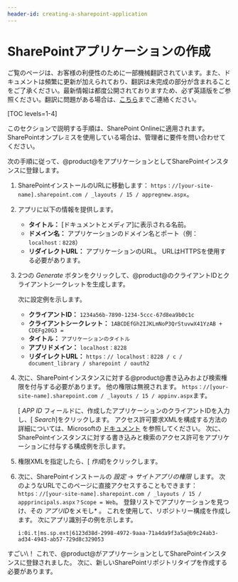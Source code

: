 ```yaml
---
header-id: creating-a-sharepoint-application
---
```


# SharePointアプリケーションの作成

<p class="alert alert-info"><span class="wysiwyg-color-blue120">ご覧のページは、お客様の利便性のために一部機械翻訳されています。また、ドキュメントは頻繁に更新が加えられており、翻訳は未完成の部分が含まれることをご了承ください。最新情報は都度公開されておりますため、必ず英語版をご参照ください。翻訳に問題がある場合は、<a href="mailto:support-content-jp@liferay.com">こちら</a>までご連絡ください。</span></p>

[TOC levels=1-4]

このセクションで説明する手順は、SharePoint Onlineに適用されます。 SharePointオンプレミスを使用している場合は、管理者に要件を問い合わせてください。

次の手順に従って、@product@をアプリケーションとしてSharePointインスタンスに登録します。

1.  SharePointインストールのURLに移動します： `https：//[your-site-name].sharepoint.com / _layouts / 15 / appregnew.aspx`。

2.  アプリに以下の情報を提供します。

      - **タイトル：** [ドキュメントとメディア]に表示される名前。
      - **ドメイン名：** アプリケーションのドメイン名とポート（例： `localhost：8228`）
      - **リダイレクトURL：** アプリケーションのURL。 URLはHTTPSを使用する必要があります。

3.  2つの *Generate* ボタンをクリックして、@product@のクライアントIDとクライアントシークレットを生成します。

    次に設定例を示します。

      - **クライアントID：** `1234a56b-7890-1234-5ccc-67d8ea9b0c1c`
      - **クライアントシークレット：** `1ABCDEfGh2IJKLmNoP3QrStuvwX41YzAB + CDEFg20G3 =`
      - **タイトル：** `アプリケーションのタイトル`
      - **アプリドメイン：** `localhost：8228`
      - **リダイレクトURL：** `https：// localhost：8228 / c / document_library / sharepoint / oauth2`

4.  次に、SharePointインスタンスに対する@product@書き込みおよび検索権限を付与する必要があります。 他の権限は無視されます。 `https：//[your-site-name].sharepoint.com / _layouts / 15 / appinv.aspx`ます。

    [ *APP ID* フィールドに、作成したアプリケーションのクライアントIDを入力し、[ *Search*]をクリックします。 アクセス許可要求XMLを構成する方法の詳細については、Microsoftの [ドキュメント](https://docs.microsoft.com/en-us/sharepoint/dev/sp-add-ins/add-in-permissions-in-sharepoint) を参照してください。 次に、SharePointインスタンスに対する書き込みと検索のアクセス許可をアプリケーションに付与する構成例を示します。<AppPermissionRequests> <AppPermissionRequest scope="http://sharepoint/content/sitecollection/web/list" Right="Write" /> <AppPermissionRequest scope="http://sharepoint/search" Right="QueryAsUserIgnoreAppPrincipal" /> </AppPermissionRequests>

5.  権限XMLを指定したら、[ *作成*]をクリックします。

6.  次に、SharePointインストールの *設定* → *サイトアプリの権限* します。 次のようなURLでこのページに直接アクセスすることもできます： `https：//[your-site-name].sharepoint.com / _layouts / 15 / appprincipals.aspx？Scope = Web`。 登録リストでアプリケーションを見つけ、その *アプリID*をメモし* 。 これを使用して、リポジトリー構成を作成します。 次にアプリ識別子の例を示します。</p> 
   
        i:0i.t|ms.sp.ext|6123d38d-2998-4972-9aaa-71a4da9f3a5a@b9c24ab3-ad34-4943-ab57-729d8c329053
       </li> </ol>

すごい\！ これで、@product@がアプリケーションとしてSharePointインスタンスに登録されました。 次に、新しいSharePointリポジトリタイプを作成する必要があります。
